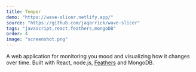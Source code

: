 ```yaml
---
title: Temper
demo: "https://wave-slicer.netlify.app/"
source: "https://github.com/jaqarrick/wave-slicer"
tags: "javascript,react,feathers,mongoDB"
order: 4
image: "screenshot.png"
---
```


A web application for monitoring you mood and visualizing how it changes over time. Built with React, node.js, [Feathers](https://feathersjs.com/) and MongoDB.
